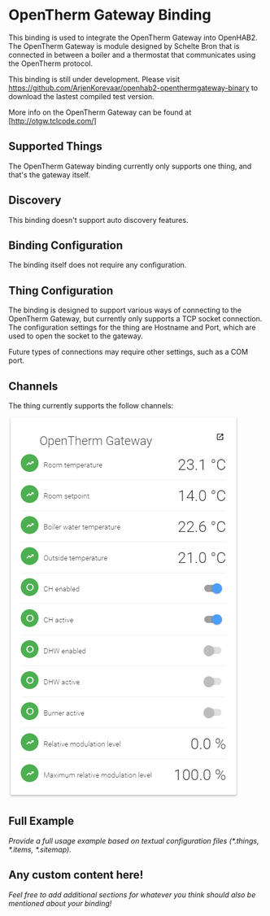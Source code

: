 # OpenTherm Gateway Binding

This binding is used to integrate the OpenTherm Gateway into OpenHAB2. The OpenTherm Gateway is module designed by Schelte Bron that is connected in between a boiler and a thermostat that communicates using the OpenTherm protocol. 

This binding is still under development. Please visit https://github.com/ArjenKorevaar/openhab2-openthermgateway-binary to download the lastest compiled test version.

More info on the OpenTherm Gateway can be found at [http://otgw.tclcode.com/]

## Supported Things

The OpenTherm Gateway binding currently only supports one thing, and that's the gateway itself.

## Discovery

This binding doesn't support auto discovery features.

## Binding Configuration

The binding itself does not require any configuration.

## Thing Configuration

The binding is designed to support various ways of connecting to the OpenTherm Gateway, but currently only supports a TCP socket connection. The configuration settings for the thing are Hostname and Port, which are used to open the socket to the gateway.

Future types of connections may require other settings, such as a COM port.

## Channels

The thing currently supports the follow channels:

![](Screenshot.png)

## Full Example

_Provide a full usage example based on textual configuration files (*.things, *.items, *.sitemap)._

## Any custom content here!

_Feel free to add additional sections for whatever you think should also be mentioned about your binding!_
